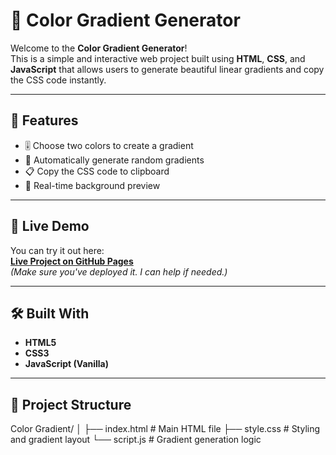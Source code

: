 # 🎨 Color Gradient Generator

Welcome to the **Color Gradient Generator**!  
This is a simple and interactive web project built using **HTML**, **CSS**, and **JavaScript** that allows users to generate beautiful linear gradients and copy the CSS code instantly.


---

## 🌟 Features

- 🎚️ Choose two colors to create a gradient
- 🔄 Automatically generate random gradients
- 📋 Copy the CSS code to clipboard
- 🌈 Real-time background preview

---

## 🚀 Live Demo

You can try it out here:  
**[Live Project on GitHub Pages](https://dishusingla001.github.io/Background-Gradient/)**  
*(Make sure you've deployed it. I can help if needed.)*

---

## 🛠️ Built With

- **HTML5**
- **CSS3**
- **JavaScript (Vanilla)**

---

## 📁 Project Structure

Color Gradient/
│
├── index.html # Main HTML file
├── style.css # Styling and gradient layout
└── script.js # Gradient generation logic
